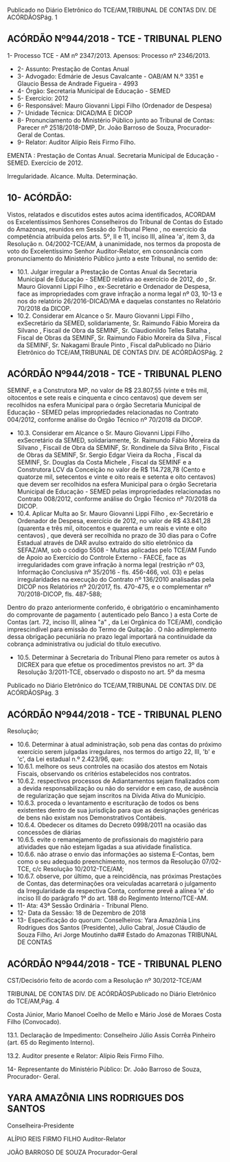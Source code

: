 Publicado  no  Diário  Eletrônico do TCE/AM,TRIBUNAL DE CONTAS DIV. DE ACÓRDÃOSPág. 1

## ACÓRDÃO Nº944/2018 - TCE - TRIBUNAL PLENO

1- Processo TCE - AM nº 2347/2013. Apensos: Processo nº  2346/2013.

- 2- Assunto: Prestação de Contas Anual
- 3- Advogado: Edmárie  de  Jesus  Cavalcante  -  OAB/AM  N.º  3351  e  Glaucio  Bessa  de Andrade Figueira - 4993
- 4- Órgão: Secretaria Municipal de Educação - SEMED
- 5- Exercício: 2012
- 6- Responsável: Mauro Giovanni Lippi Filho (Ordenador de Despesa)
- 7- Unidade Técnica: DICAD/MA E DICOP
- 8- Pronunciamento  do  Ministério  Público  junto  ao  Tribunal  de  Contas: Parecer  nº 2518/2018-DMP, Dr. João Barroso de Souza, Procurador-Geral de Contas.
- 9- Relator: Auditor Alípio Reis Firmo Filho.

EMENTA :  Prestação  de  Contas  Anual.  Secretaria Municipal  de  Educação  -  SEMED.  Exercício  de 2012.

Irregularidade. Alcance. Multa. Determinação.

## 10-  ACÓRDÃO:

Vistos, relatados e discutidos estes autos acima identificados, ACORDAM os Excelentíssimos Senhores Conselheiros do Tribunal de Contas do Estado do Amazonas, reunidos em Sessão do Tribunal Pleno , no exercício da competência atribuída pelos arts. 5º, II e 11, inciso III, alínea 'a', item 3, da Resolução n. 04/2002-TCE/AM, à unanimidade, nos termos da proposta de voto do Excelentíssimo Senhor Auditor-Relator, em consonância com pronunciamento do Ministério Público junto a este Tribunal, no sentido de:

- 10.1. Julgar irregular a Prestação de Contas Anual da Secretaria Municipal de  Educação  -  SEMED   relativa  ao  exercício  de  2012,  do , Sr.  Mauro Giovanni Lippi Filho , ex-Secretário e Ordenador de Despesa, face as impropriedades com grave infração a norma legal nº 03, 10-13 e nos do relatório 26/2016-DICAD/MA e daquelas constantes no Relatório 70/2018 da DICOP.
- 10.2. Considerar  em  Alcance o Sr. Mauro  Giovanni  Lippi  Filho , exSecretário  da  SEMED,  solidariamente, Sr.  Raimundo  Fábio  Moreira da  Silvano , Fiscail  de  Obra  da  SEMINF, Sr.  Claudionildo  Telles Batalha , Fiscal de Obras da SEMINF, Sr. Raimundo Fábio Moreira da Silva , Fiscal  da  SEMINF, Sr.  Nakagami  Braule  Pinto , Fiscal  daPublicado  no  Diário  Eletrônico do TCE/AM,TRIBUNAL DE CONTAS DIV. DE ACÓRDÃOSPág. 2

## ACÓRDÃO Nº944/2018 - TCE - TRIBUNAL PLENO

SEMINF, e a Construtora MP, no valor de R$ 23.807,55 (vinte e três mil,  oitocentos  e  sete  reais  e  cinquenta  e  cinco  centavos) que devem  ser  recolhidos  na  esfera  Municipal  para  o  órgão  Secretaria Municipal  de  Educação  -  SEMED  pelas  impropriedades  relacionadas no Contrato 004/2012, conforme análise do Órgão Técnico nº 70/2018 da DICOP.

- 10.3. Considerar  em  Alcance o Sr. Mauro  Giovanni  Lippi  Filho , exSecretário  da  SEMED,  solidariamente, Sr.  Raimundo  Fábio  Moreira da Silvano , Fiscail de Obra da SEMINF, Sr. Rondinele da Silva Brito , Fiscal  de  Obras  da  SEMINF, Sr.   Sergio  Edgar  Vieira  da  Rocha , Fiscal da SEMINF, Sr. Douglas da Costa Michele , Fiscal da SEMINF e a Construtora LCV da Conceição no valor de R$ 114.728,78 (Cento e quatorze  mil,  setecentos  e  vinte  e  oito  reais  e  setenta  e  oito centavos) que devem ser recolhidos na esfera Municipal para o órgão Secretaria  Municipal  de  Educação  -  SEMED  pelas  impropriedades relacionadas no Contrato 008/2012, conforme análise do Órgão Técnico nº 70/2018 da DICOP.
- 10.4. Aplicar  Multa ao Sr.  Mauro  Giovanni  Lippi  Filho , ex-Secretário  e Ordenador de Despesa, exercício de 2012, no valor de R$ 43.841,28 (quarenta e três mil,  oitocentos  e  quarenta  e  um  reais  e vinte  e  oito  centavos) ,  que  deverá  ser  recolhida  no  prazo  de  30  dias para o Cofre Estadual através de DAR avulso extraído do sítio eletrônico da SEFAZ/AM, sob o código 5508 - Multas aplicadas pelo TCE/AM Fundo de Apoio ao Exercício do Controle Externo - FAECE, face as irregularidades  com  grave  infração  à  norma  legal  (restrição  nº  03, Informação  Conclusiva  nº  35/2016  -  fls.  456-466,  vol.  03)  e  pelas irregularidades  na  execução  do  Contrato  nº  136/2010  analisadas  pela DICOP  nos  Relatórios  nº  20/2017,  fls.  470-475,  e  o  complementar  nº 70/2018-DICOP, fls. 487-588;

Dentro do prazo anteriormente conferido, é obrigatório o encaminhamento  do  comprovante  de  pagamento  ( autenticado pelo Banco )  a  esta  Corte  de  Contas  (art.  72,  inciso  III,  alínea  "a"  ,  da  Lei Orgânica do TCE/AM), condição imprescindível para emissão do Termo de Quitação . O não adimplemento dessa obrigação pecuniária no prazo legal importará na continuidade da cobrança administrativa ou judicial do título executivo.

- 10.5. Determinar à  Secretaria  do  Tribunal  Pleno  para  remeter  os  autos  à DICREX  para  que  efetue  os  procedimentos  previstos  no  art.  3º  da Resolução  3/2011-TCE,  observado  o  disposto  no  art.  5º  da  mesma

Publicado  no  Diário  Eletrônico do TCE/AM,TRIBUNAL DE CONTAS DIV. DE ACÓRDÃOSPág. 3

## ACÓRDÃO Nº944/2018 - TCE - TRIBUNAL PLENO

Resolução;

- 10.6. Determinar à  atual  administração,  sob  pena  das  contas  do  próximo exercício serem julgadas irregulares, nos termos do artigo 22, III, 'b' e 'c', da Lei estadual n.º 2.423/96, que:
- 10.6.1.  melhore  os  seus  controles  na  ocasião  dos  atestos  em Notais  Fiscais,  observando  os  critérios  estabelecidos   nos contratos.
- 10.6.2.  respectivos processos de Adiantamentos sejam finalizados com  a  devida  responsabilização  ou  não  do servidor e em caso, de ausência de regularização que sejam inscritos na Dívida Ativa do Município.
- 10.6.3.  proceda o levantamento e escrituração de todos os bens existentes dentro de sua jurisdição para que as designações genéricas de bens não existam nos Demonstrativos Contábeis.
- 10.6.4.  Obedecer  os  ditames  do  Decreto  0998/2011  na  ocasião das concessões de diárias
- 10.6.5.  evite o remanejamento de profissionais do magistério para atividades que não estejam ligadas a sua atividade finalística.
- 10.6.6.  não atrase o envio das informações ao sistema E-Contas, bem como o seu adequado preenchimento, nos termos da Resolução 07/02-TCE, c/c Resolução 10/2012-TCE/AM;
- 10.6.7.  observe,  por  último,  que  a  reincidência,  nas  próximas Prestações  de  Contas,  das  determinações  ora  veiculadas acarretará  o  julgamento  da  Irregularidade  da  respectiva Conta, conforme prevê a alínea 'e' do inciso III do parágrafo 1º do art. 188 do Regimento Interno/TCE-AM.
- 11-  Ata: 43ª Sessão Ordinária - Tribunal Pleno.
- 12-  Data da Sessão: 18 de Dezembro de 2018
- 13-  Especificação  do  quorum: Conselheiros: Yara  Amazônia  Lins  Rodrigues  dos Santos (Presidente), Julio Cabral, Josué Cláudio de Souza Filho, Ari Jorge Moutinho da## Estado do Amazonas TRIBUNAL DE CONTAS

## ACÓRDÃO Nº944/2018 - TCE - TRIBUNAL PLENO

CST/Decisório feito de acordo com a Resolução nº 30/2012-TCE/AM

TRIBUNAL DE CONTAS DIV. DE ACÓRDÃOSPublicado  no  Diário  Eletrônico do TCE/AM,Pág. 4

Costa  Júnior,  Mario  Manoel  Coelho  de  Mello  e  Mário  José  de  Moraes  Costa  Filho (Convocado).

13.1. Declaração de Impedimento: Conselheiro Júlio Assis Corrêa Pinheiro (art. 65 do Regimento Interno).

13.2. Auditor presente e Relator: Alípio Reis Firmo Filho.

14-  Representante do Ministério Público: Dr. João Barroso de Souza, Procurador- Geral.

## YARA AMAZÔNIA LINS RODRIGUES DOS SANTOS

Conselheira-Presidente

ALÍPIO REIS FIRMO FILHO Auditor-Relator

JOÃO BARROSO DE SOUZA Procurador-Geral